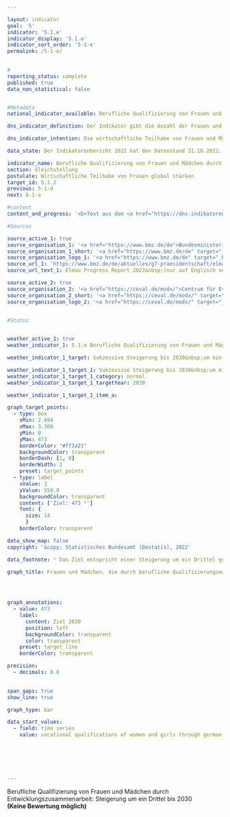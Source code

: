 ```yaml
---

layout: indicator    
goal: '5'    
indicator: '5.1.e'    
indicator_display: '5.1.e'    
indicator_sort_order: '5-1-e'    
permalink: /5-1-e/    
    

#
reporting_status: complete    
published: true    
data_non_statistical: false    


#Metadata    
national_indicator_available: Berufliche Qualifizierung von Frauen und Mädchen durch deutsche entwicklungspolitische Zusammenarbeit    

dns_indicator_definition: Der Indikator gibt die Anzahl der Frauen und Mädchen in Entwicklungs- und Schwellenländern an, die durch berufliche Qualifizierungsmaßnahmen deutscher entwicklungspolitischer Zusammenarbeit erreicht wurden.    

dns_indicator_intention: Die wirtschaftliche Teilhabe von Frauen und Mädchen in Entwicklungs- und Schwellenländern soll gestärkt werden. Daher soll bis 2030&nbsp;die Anzahl der durch deutsche Entwicklungszusammenarbeit beruflich qualifizierten Frauen und Mädchen in Entwicklungs- und Schwellenländern sukzessive um ein Drittel gegenüber dem Jahr 2015&nbsp;erhöht werden.    

data_state: Der Indikatorenbericht 2022 hat den Datenstand 31.10.2022. Die Daten auf dieser Plattform werden regelmäßig aktualisiert, sodass online aktuellere Daten verfügbar sein können als im <a href="https://dns-indikatoren.de/assets/publications/reports/de/2022.pdf">Indikatorenbericht 2022</a> veröffentlicht.    

indicator_name: Berufliche Qualifizierung von Frauen und Mädchen durch deutsche entwicklungspolitische Zusammenarbeit    
section: Gleichstellung    
postulate: Wirtschaftliche Teilhabe von Frauen global stärken    
target_id: 5.1.2    
previous: 5-1-d    
next: 6-1-a    

#content     
content_and_progress: '<b>Text aus dem <a href="https://dns-indikatoren.de/assets/publications/reports/de/2022.pdf">Indikatorenbericht 2022&nbsp;</a></b><br><br>Als Datenquelle wurden Informationen vom Bundesministerium für wirtschaftliche Zusammenarbeit und Entwicklung (<abbr title="Bundesministerium für wirtschaftliche Zusammenarbeit und Entwicklung">BMZ</abbr>) zu geförderten Projekten verwendet, die sich im Jahr 2015&nbsp;in der Durchführungsphase befanden. Zu diesen Maßnahmen zählen alle kurz-, mittel- und langfristigen formalen und non-formalen Berufsbildungsmaßnahmen in Entwicklungs- und Schwellenländern. Die Maßnahmen werden vollständig durch Mittel des Bundeshaushaltes sowie durch Marktmittel der Kreditanstalt für Wiederaufbau finanziert. Die Datenerhebung erfolgte erstmalig im Jahr 2015&nbsp;im Auftrag des <abbr title="Bundesministerium für wirtschaftliche Zusammenarbeit und Entwicklung">BMZ</abbr> durch die Deutsche Gesellschaft für Internationale Zusammenarbeit <abbr title="Gesellschaft mit beschränkter Haftung">GmbH</abbr> sowie das Centrum für Evaluation <abbr title="Gesellschaft mit beschränkter Haftung">GmbH</abbr> und wird im dreijährigen Rhythmus durchgeführt. Insofern kann eine mögliche Zielerreichung des Indikators gemäß der im Indikatorenbericht zugrunde gelegten Methodik noch nicht beurteilt werden.<br><br>Im Jahr 2018&nbsp;wurden rund 863&nbsp;000&nbsp;Frauen und Mädchen durch berufliche Qualifizierungsmaßnahmen erreicht. Dies ist gegenüber 2015&nbsp;– dem ersten Jahr der Erhebung – ein Anstieg um 243&nbsp;%. Davon konnten 26,5&nbsp;% über direkte Berufsbildungsmaßnahmen erreicht werden. Durch Institutionenförderung wurden 31,6&nbsp;% der Frauen und Mädchen erreicht und durch Maßnahmen auf Politikfeldebene 41,8&nbsp;%. Durch die finanzielle Zusammenarbeit wurden insgesamt 93,0&nbsp;% der Frauen und Mädchen erreicht.<br><br>Frauen und Mädchen in Entwicklungs- und Schwellenländern werden auf unterschiedlichen Ebenen von deutscher entwicklungspolitischer Zusammenarbeit erreicht, weswegen die Daten auf drei Ebenen abgefragt wurden. (1) Bei Maßnahmen auf Individualebene kann die Anzahl der Frauen und Mädchen, die beruflich aus- und weitergebildet wurden oder an entsprechend ausgerichteten Beratungsmaßnahmen teilgenommen haben, direkt erfasst werden. Bei (2) Förderung von Institutionen oder (3) Förderung auf Politikfeldebene muss die erreichte Anzahl in den geförderten Aus- und Weiterbildungseinrichtungen geschätzt werden. Dabei werden auf Institutionenebene die Gesamtzahl der weiblichen Aus- und Weiterzubildenden in den jeweils geförderten Aus- und Weiterbildungseinrichtungen und auf Politikfeldebene alle weiblichen Aus- und Weiterzubildenden in den Partnerländern als erreichte Frauen und Mädchen angenommen. Folglich kann es zu Überschätzungen und zu Mehrfachzählungen kommen – insbesondere auf Politikfeldebene. Ferner kann nicht ausgeschlossen werden, dass es bei Nachfolgeprojekten oder bei mehreren zeitgleich durchgeführten Projekten in derselben Region zu Mehrfachzählungen der erreichten Frauen und Mädchen kommt.<br><br>Der Wert des Indikators hängt stark von der geförderten Ebene ab, da durch die Förderung von Institutionen oder Politikfeldern in der Regel mehr Frauen und Mädchen erreicht werden als bei individuellen Maßnahmen. Der Indikator trifft keine Aussage zu Erfolg, Umfang und Qualität der Qualifizierungsmaßnahmen, die recht unterschiedlich sein können. Die Maßnahmen zur Förderung der beruflichen Qualifizierung von Frauen und Mädchen sind Teil der gesamten öffentlichen Entwicklungsausgaben. Diese sind im Indikator <a href="https://dnsUpgradeEnvironment.github.io/dns-indicators/17-1">17.1</a>&nbsp;dargestellt.'    

#Sources    

source_active_1: true
source_organisation_1: '<a href="https://www.bmz.de/de">Bundesministerium für wirtschaftliche Zusammenarbeit und Entwicklung</a>'
source_organisation_1_short: '<a href="https://www.bmz.de/de" target="_blank">Bundesministerium für wirtschaftliche Zusammenarbeit und Entwicklung</a>'
source_organisation_logo_1: '<a href="https://www.bmz.de/de" target="_blank"><img src="https://dnsUpgradeEnvironment.github.io/dns-indicators/public/OrgImgDe/bmz.png" alt="Bundesministerium für wirtschaftliche Zusammenarbeit und Entwicklung" title=" Klicken Sie hier um zur Homepage der Organisation Bundesministerium für wirtschaftliche Zusammenarbeit und Entwicklung zu gelangen." style="height:60px; width:148px; border: transparent"/></a>'
source_url_1: 'https://www.bmz.de/de/aktuelles/g7-praesidentschaft/elmau-progress-report-2022'
source_url_text_1: Elmau Progress Report 2022&nbsp;(nur auf Englisch verfügbar)

source_active_2: true
source_organisation_2: '<a href="https://ceval.de/modx/">Centrum für Evaluation GmbH</a>'
source_organisation_2_short: '<a href="https://ceval.de/modx/" target="_blank">Centrum für Evaluation GmbH</a>'
source_organisation_logo_2: '<a href="https://ceval.de/modx/" target="_blank"><img src="https://dnsUpgradeEnvironment.github.io/dns-indicators/public/OrgImgDe/ceval.png" alt="Centrum für Evaluation GmbH" title=" Klicken Sie hier um zur Homepage der Organisation Centrum für Evaluation GmbH zu gelangen." style="height:60px; width:148px; border: transparent"/></a>'
    

#Status    


weather_active_1: true
weather_indicator_1: 5.1.e Berufliche Qualifizierung von Frauen und Mädchen durch deutsche entwicklungspolitische Zusammenarbeit

weather_indicator_1_target: Sukzessive Steigerung bis 2030&nbsp;um ein Drittel verglichen mit Basisjahr 2015

weather_indicator_1_target_1: Sukzessive Steigerung bis 2030&nbsp;um ein Drittel verglichen mit Basisjahr 2015
weather_indicator_1_target_1_category: normal
weather_indicator_1_target_1_targetYear: 2030

weather_indicator_1_target_1_item_a:    

graph_target_points:
  - type: box
    xMin: 2.694
    xMax: 3.306
    yMin: 0
    yMax: 473
    borderColor: "#ff3a21"
    backgroundColor: transparent
    borderDash: [1, 0]
    borderWidth: 2
    preset: target_points
  - type: label
    xValue: 3
    yValue: 550.0
    backgroundColor: transparent
    content: ['Ziel: 473 ¹']
    font: {
      size: 14
      }
    borderColor: transparent    

data_show_map: false    
copyright: '&copy; Statistisches Bundesamt (Destatis), 2022'    

data_footnote: ¹ Das Ziel entspricht einer Steigerung um ein Drittel gegenüber 2015.    

graph_title: Frauen und Mädchen, die durch berufliche Qualifizierungsmaßnahmen deutscher entwicklungspolitischer Zusammenarbeit erreicht wurden    

    


graph_annotations:
  - value: 473
    label:
      content: Ziel 2030
      position: left
      backgroundColor: transparent
      color: transparent
    preset: target_line
    borderColor: transparent    

precision: 
  - decimals: 0.0
        

span_gaps: true    
show_line: true    

graph_type: bar    

data_start_values: 
  - field: time series
    value: vocational qualifications of women and girls through german development cooperation    

    

    

                
---
```



<div>
  <div class="my-header">
    <label class="default">Berufliche Qualifizierung von Frauen und Mädchen durch Entwicklungszusammenarbeit: Steigerung um ein Drittel bis 2030
    </label>
  </div>
</div>
<div class="my-header-note">
  <label class="default"><b>(Keine Bewertung möglich)
  </b></label>
</div>